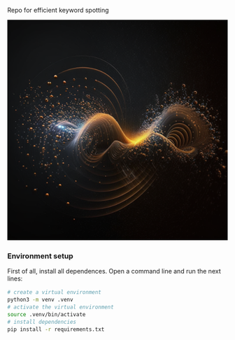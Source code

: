 Repo for efficient keyword spotting

<img src="data/media/quark_2.png">


### Environment setup

First of all, install all dependences. Open a command line and run the next lines:

``` bash
# create a virtual environment
python3 -m venv .venv
# activate the virtual environment
source .venv/bin/activate
# install dependencies
pip install -r requirements.txt
